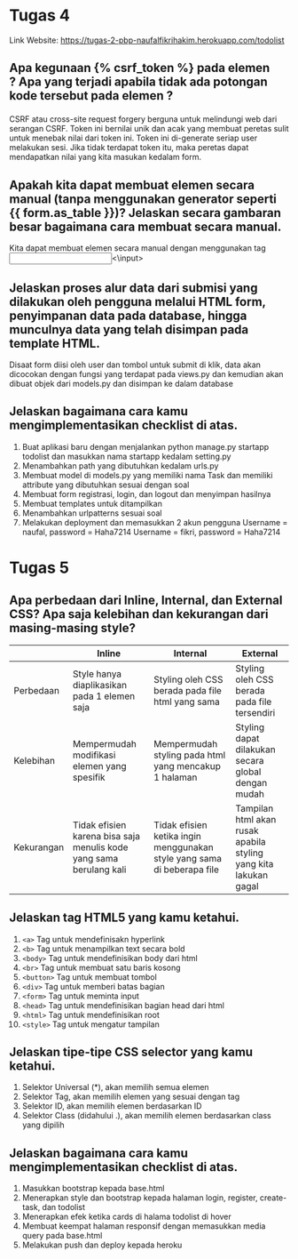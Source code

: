 # Tugas 4
Link Website: https://tugas-2-pbp-naufalfikrihakim.herokuapp.com/todolist
## Apa kegunaan {% csrf_token %} pada elemen <form>? Apa yang terjadi apabila tidak ada potongan kode tersebut pada elemen <form>?
CSRF atau cross-site request forgery berguna untuk melindungi web dari serangan CSRF. Token ini bernilai unik dan acak yang membuat peretas sulit untuk menebak nilai dari token ini. Token ini di-generate seriap user melakukan sesi. Jika tidak terdapat token itu, maka peretas dapat mendapatkan nilai yang kita masukan kedalam form.
## Apakah kita dapat membuat elemen <form> secara manual (tanpa menggunakan generator seperti {{ form.as_table }})? Jelaskan secara gambaran besar bagaimana cara membuat <form> secara manual.
Kita dapat membuat elemen <form> secara manual dengan menggunakan tag <input><\input>
## Jelaskan proses alur data dari submisi yang dilakukan oleh pengguna melalui HTML form, penyimpanan data pada database, hingga munculnya data yang telah disimpan pada template HTML.
Disaat form diisi oleh user dan tombol untuk submit di klik, data akan dicocokan dengan fungsi yang terdapat pada views.py dan kemudian akan dibuat objek dari models.py dan disimpan ke dalam database
## Jelaskan bagaimana cara kamu mengimplementasikan checklist di atas.
1. Buat aplikasi baru dengan menjalankan python manage.py startapp todolist dan masukkan nama startapp kedalam setting.py
2. Menambahkan path yang dibutuhkan kedalam urls.py
3. Membuat model di models.py yang memiliki nama Task dan memiliki attribute yang dibutuhkan sesuai dengan soal
4. Membuat form registrasi, login, dan logout dan menyimpan hasilnya
5. Membuat templates untuk ditampilkan
5. Menambahkan urlpatterns sesuai soal
6. Melakukan deployment dan memasukkan 2 akun pengguna
Username = naufal, password = Haha7214
Username = fikri, password = Haha7214
# Tugas 5
## Apa perbedaan dari Inline, Internal, dan External CSS? Apa saja kelebihan dan kekurangan dari masing-masing style?
| | Inline | Internal | External |
|-|--|--|--|
|Perbedaan|Style hanya diaplikasikan pada 1 elemen saja|Styling oleh CSS berada pada file html yang sama| Styling oleh CSS berada pada file tersendiri
|Kelebihan|Mempermudah modifikasi elemen yang spesifik|Mempermudah styling pada html yang mencakup 1 halaman| Styling dapat dilakukan secara global dengan mudah
|Kekurangan|Tidak efisien karena bisa saja menulis kode yang sama berulang kali| Tidak efisien ketika ingin menggunakan style yang sama di beberapa file| Tampilan html akan rusak apabila styling yang kita lakukan gagal


## Jelaskan tag HTML5 yang kamu ketahui.
1. `<a>` Tag untuk mendefinisakn hyperlink
2. `<b>` Tag untuk menampilkan text secara bold
3. `<body>` Tag untuk mendefinisikan body dari html
4. `<br>` Tag untuk membuat satu baris kosong
5. `<button>` Tag untuk membuat tombol
6. `<div>` Tag untuk memberi batas bagian
7. `<form>` Tag untuk meminta input
8. `<head>` Tag untuk mendefinisikan bagian head dari html
9. `<html>` Tag untuk mendefinisikan root
10. `<style>` Tag untuk mengatur tampilan

## Jelaskan tipe-tipe CSS selector yang kamu ketahui.
1. Selektor Universal (*), akan memilih semua elemen 
2. Selektor Tag, akan memilih elemen yang sesuai dengan tag
3. Selektor ID, akan memilih elemen berdasarkan ID
4. Selektor Class (didahului .), akan memilih elemen berdasarkan class yang dipilih

## Jelaskan bagaimana cara kamu mengimplementasikan checklist di atas.
1. Masukkan <link> bootstrap kepada base.html
2. Menerapkan style dan bootstrap kepada halaman login, register, create-task, dan todolist
3. Menerapkan efek ketika cards di halama todolist di hover
4. Membuat keempat halaman responsif dengan memasukkan media query pada base.html
5. Melakukan push dan deploy kepada heroku
